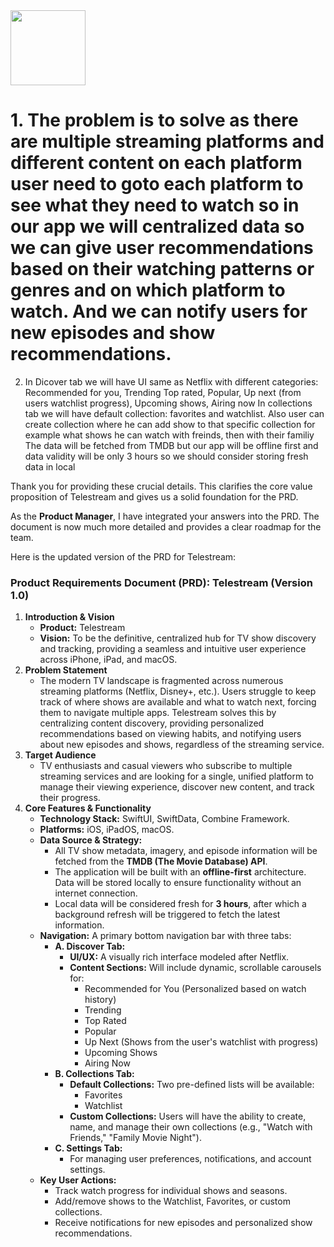 <img src="https://r2cdn.perplexity.ai/pplx-full-logo-primary-dark%402x.png" class="logo" width="120"/>

# 1. The problem is to solve as there are multiple streaming platforms and different content on each platform user need to goto each platform to see what they need to watch so in our app we will centralized data so we can give user recommendations based on their watching patterns or genres and on which platform to watch. And we can notify users for new episodes and show recommendations.

2. In Dicover tab we will have UI same as Netflix with different categories: Recommended for you, Trending Top rated, Popular, Up next (from users watchlist progress), Upcoming shows, Airing now
In collections tab we will have default collection: favorites and watchlist. Also user can create collection where he can add show to that specific collection for example what shows he can watch with freinds, then with their familiy
The data will be fetched from TMDB but our app will be offline first and data validity will be only 3 hours so we should consider storing fresh data in local

Thank you for providing these crucial details. This clarifies the core value proposition of Telestream and gives us a solid foundation for the PRD.

As the **Product Manager**, I have integrated your answers into the PRD. The document is now much more detailed and provides a clear roadmap for the team.

Here is the updated version of the PRD for Telestream:

### **Product Requirements Document (PRD): Telestream (Version 1.0)**

1. **Introduction \& Vision**
    * **Product:** Telestream
    * **Vision:** To be the definitive, centralized hub for TV show discovery and tracking, providing a seamless and intuitive user experience across iPhone, iPad, and macOS.
2. **Problem Statement**
    * The modern TV landscape is fragmented across numerous streaming platforms (Netflix, Disney+, etc.). Users struggle to keep track of where shows are available and what to watch next, forcing them to navigate multiple apps. Telestream solves this by centralizing content discovery, providing personalized recommendations based on viewing habits, and notifying users about new episodes and shows, regardless of the streaming service.
3. **Target Audience**
    * TV enthusiasts and casual viewers who subscribe to multiple streaming services and are looking for a single, unified platform to manage their viewing experience, discover new content, and track their progress.
4. **Core Features \& Functionality**
    * **Technology Stack:** SwiftUI, SwiftData, Combine Framework.
    * **Platforms:** iOS, iPadOS, macOS.
    * **Data Source \& Strategy:**
        * All TV show metadata, imagery, and episode information will be fetched from the **TMDB (The Movie Database) API**.
        * The application will be built with an **offline-first** architecture. Data will be stored locally to ensure functionality without an internet connection.
        * Local data will be considered fresh for **3 hours**, after which a background refresh will be triggered to fetch the latest information.
    * **Navigation:** A primary bottom navigation bar with three tabs:
        * **A. Discover Tab:**
            * **UI/UX:** A visually rich interface modeled after Netflix.
            * **Content Sections:** Will include dynamic, scrollable carousels for:
                * Recommended for You (Personalized based on watch history)
                * Trending
                * Top Rated
                * Popular
                * Up Next (Shows from the user's watchlist with progress)
                * Upcoming Shows
                * Airing Now
        * **B. Collections Tab:**
            * **Default Collections:** Two pre-defined lists will be available:
                * Favorites
                * Watchlist
            * **Custom Collections:** Users will have the ability to create, name, and manage their own collections (e.g., "Watch with Friends," "Family Movie Night").
        * **C. Settings Tab:**
            * For managing user preferences, notifications, and account settings.
    * **Key User Actions:**
        * Track watch progress for individual shows and seasons.
        * Add/remove shows to the Watchlist, Favorites, or custom collections.
        * Receive notifications for new episodes and personalized show recommendations.
